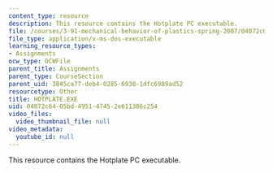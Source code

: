 ```yaml
---
content_type: resource
description: This resource contains the Hotplate PC executable.
file: /courses/3-91-mechanical-behavior-of-plastics-spring-2007/04072c6405bd495147452e611386c254_HOTPLATE.EXE
file_type: application/x-ms-dos-executable
learning_resource_types:
- Assignments
ocw_type: OCWFile
parent_title: Assignments
parent_type: CourseSection
parent_uid: 3845ca77-deb4-0285-6930-1dfc6989ad52
resourcetype: Other
title: HOTPLATE.EXE
uid: 04072c64-05bd-4951-4745-2e611386c254
video_files:
  video_thumbnail_file: null
video_metadata:
  youtube_id: null
---
```

This resource contains the Hotplate PC executable.

